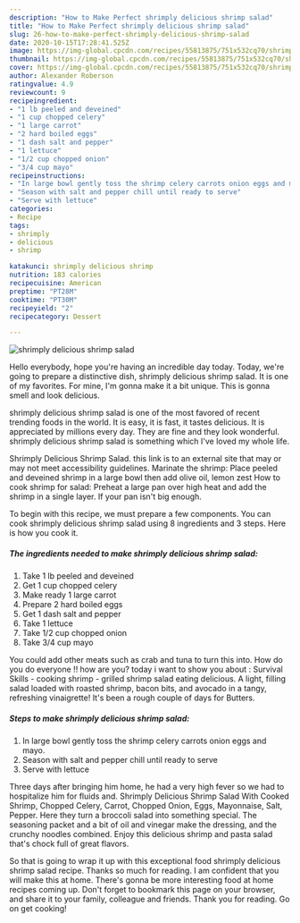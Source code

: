 ```yaml
---
description: "How to Make Perfect shrimply delicious shrimp salad"
title: "How to Make Perfect shrimply delicious shrimp salad"
slug: 26-how-to-make-perfect-shrimply-delicious-shrimp-salad
date: 2020-10-15T17:28:41.525Z
image: https://img-global.cpcdn.com/recipes/55813875/751x532cq70/shrimply-delicious-shrimp-salad-recipe-main-photo.jpg
thumbnail: https://img-global.cpcdn.com/recipes/55813875/751x532cq70/shrimply-delicious-shrimp-salad-recipe-main-photo.jpg
cover: https://img-global.cpcdn.com/recipes/55813875/751x532cq70/shrimply-delicious-shrimp-salad-recipe-main-photo.jpg
author: Alexander Roberson
ratingvalue: 4.9
reviewcount: 9
recipeingredient:
- "1 lb peeled and deveined"
- "1 cup chopped celery"
- "1 large carrot"
- "2 hard boiled eggs"
- "1 dash salt and pepper"
- "1 lettuce"
- "1/2 cup chopped onion"
- "3/4 cup mayo"
recipeinstructions:
- "In large bowl gently toss the shrimp celery carrots onion eggs and mayo."
- "Season with salt and pepper chill until ready to serve"
- "Serve with lettuce"
categories:
- Recipe
tags:
- shrimply
- delicious
- shrimp

katakunci: shrimply delicious shrimp 
nutrition: 183 calories
recipecuisine: American
preptime: "PT28M"
cooktime: "PT30M"
recipeyield: "2"
recipecategory: Dessert

---
```



![shrimply delicious shrimp salad](https://img-global.cpcdn.com/recipes/55813875/751x532cq70/shrimply-delicious-shrimp-salad-recipe-main-photo.jpg)

Hello everybody, hope you're having an incredible day today. Today, we're going to prepare a distinctive dish, shrimply delicious shrimp salad. It is one of my favorites. For mine, I'm gonna make it a bit unique. This is gonna smell and look delicious.

shrimply delicious shrimp salad is one of the most favored of recent trending foods in the world. It is easy, it is fast, it tastes delicious. It is appreciated by millions every day. They are fine and they look wonderful. shrimply delicious shrimp salad is something which I've loved my whole life.

Shrimply Delicious Shrimp Salad. this link is to an external site that may or may not meet accessibility guidelines. Marinate the shrimp: Place peeled and deveined shrimp in a large bowl then add olive oil, lemon zest How to cook shrimp for salad: Preheat a large pan over high heat and add the shrimp in a single layer. If your pan isn&#39;t big enough.


To begin with this recipe, we must prepare a few components. You can cook shrimply delicious shrimp salad using 8 ingredients and 3 steps. Here is how you cook it.

<!--inarticleads1-->

##### The ingredients needed to make shrimply delicious shrimp salad:

1. Take 1 lb peeled and deveined
1. Get 1 cup chopped celery
1. Make ready 1 large carrot
1. Prepare 2 hard boiled eggs
1. Get 1 dash salt and pepper
1. Take 1 lettuce
1. Take 1/2 cup chopped onion
1. Take 3/4 cup mayo


You could add other meats such as crab and tuna to turn this into. How do you do everyone !! how are you? today i want to show you about : Survival Skills - cooking shrimp - grilled shrimp salad eating delicious. A light, filling salad loaded with roasted shrimp, bacon bits, and avocado in a tangy, refreshing vinaigrette! It&#39;s been a rough couple of days for Butters. 

<!--inarticleads2-->

##### Steps to make shrimply delicious shrimp salad:

1. In large bowl gently toss the shrimp celery carrots onion eggs and mayo.
1. Season with salt and pepper chill until ready to serve
1. Serve with lettuce


Three days after bringing him home, he had a very high fever so we had to hospitalize him for fluids and. Shrimply Delicious Shrimp Salad With Cooked Shrimp, Chopped Celery, Carrot, Chopped Onion, Eggs, Mayonnaise, Salt, Pepper. Here they turn a broccoli salad into something special. The seasoning packet and a bit of oil and vinegar make the dressing, and the crunchy noodles combined. Enjoy this delicious shrimp and pasta salad that&#39;s chock full of great flavors. 

So that is going to wrap it up with this exceptional food shrimply delicious shrimp salad recipe. Thanks so much for reading. I am confident that you will make this at home. There's gonna be more interesting food at home recipes coming up. Don't forget to bookmark this page on your browser, and share it to your family, colleague and friends. Thank you for reading. Go on get cooking!
